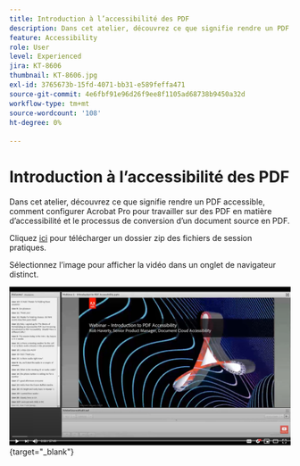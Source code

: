 ```yaml
---
title: Introduction à l’accessibilité des PDF
description: Dans cet atelier, découvrez ce que signifie rendre un PDF accessible, comment configurer Acrobat Pro pour travailler sur des PDF en matière d’accessibilité et le processus de conversion d’un document source en PDF
feature: Accessibility
role: User
level: Experienced
jira: KT-8606
thumbnail: KT-8606.jpg
exl-id: 3765673b-15fd-4071-bb31-e589feffa471
source-git-commit: 4e6fbf91e96d26f9ee8f1105ad68738b9450a32d
workflow-type: tm+mt
source-wordcount: '108'
ht-degree: 0%

---
```


# Introduction à l’accessibilité des PDF

Dans cet atelier, découvrez ce que signifie rendre un PDF accessible, comment configurer Acrobat Pro pour travailler sur des PDF en matière d’accessibilité et le processus de conversion d’un document source en PDF.

Cliquez [ici](../assets/accessibilitysession1.zip) pour télécharger un dossier zip des fichiers de session pratiques.

Sélectionnez l’image pour afficher la vidéo dans un onglet de navigateur distinct.

[![Vidéo Session 1](../assets/Accessibilitysession1_YT.png)](https://www.youtube.com/embed/DaadHIWHgzU){target="_blank"}
